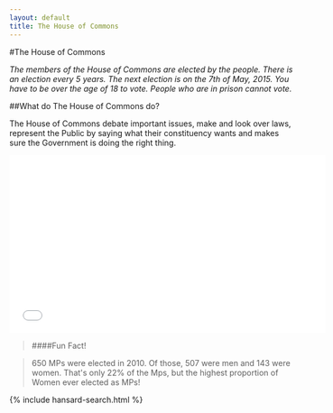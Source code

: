 ```yaml
---
layout: default
title: The House of Commons
---
```



#The House of Commons

*The members of the House of Commons are elected by the people. There is an election every 5 years. The next election is  on the 7th of May, 2015. You have to be over the age of 18 to vote. People who are in prison cannot vote.*

##What do The House of Commons do?

The House of Commons debate important issues, make and look over laws, represent the Public by saying what their constituency wants and makes sure the Government is doing the right thing.

<iframe width="560" height="315" src="//www.youtube.com/embed/dS_SLF92e5A" frameborder="0" allowfullscreen></iframe>

>####Fun Fact!

  >650 MPs were elected in 2010.
  >Of those, 507 were men and 143 were women.
  >That's only 22% of the Mps, but the highest proportion of Women ever elected as MPs!
  
  {% include hansard-search.html %}
  
